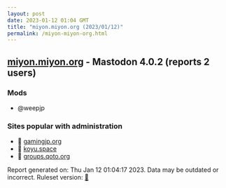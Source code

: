```yaml
---
layout: post
date: 2023-01-12 01:04 GMT
title: "miyon.miyon.org (2023/01/12)"
permalink: /miyon-miyon-org.html
---
```



## [miyon.miyon.org](https://miyon.miyon.org) - Mastodon 4.0.2 (reports 2 users)

### Mods
 * @weepjp

### Sites popular with administration

* 🐘 [gamingjp.org](/gamingjp-org.html)
* 🐘 [koyu.space](/koyu-space.html)
* 🐘 [groups.qoto.org](/groups-qoto-org.html)

Report generated on: Thu Jan 12 01:04:17 2023. Data may be outdated or incorrect.
Ruleset version: [🧁](/version-cupcake)

